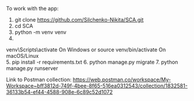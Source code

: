 To work with the app:

1. git clone https://github.com/Silchenko-Nikita/SCA.git
2. cd SCA
3. python -m venv venv
4.  
venv\Scripts\activate On Windows or
source venv/bin/activate On macOS/Linux  
5. pip install -r requirements.txt
6. python manage.py migrate
7. python manage.py runserver

Link to Postman collection:
https://web.postman.co/workspace/My-Workspace~bff3812d-749f-4bee-8f65-516ea0312543/collection/1832581-36133b54-ef44-4588-908e-6c89c52d1072
